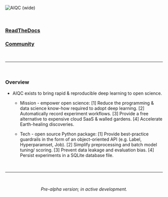 ![AIQC (wide)](https://raw.githubusercontent.com/aiqc/aiqc/main/docs/images/aiqc_logo_banner_controlroom.png)

<br />

### [ReadTheDocs](https://aiqc.readthedocs.io/)

### [Community](https://aiqc.readthedocs.io/en/latest/community.html)

<br />

---

<br />

### Overview

* AIQC exists to bring rapid & reproducible deep learning to open science. 

  * Mission - empower open science: [1] Reduce the programming & data science know-how required to adopt deep learning. [2] Automatically record experiment workflows. [3] Provide a free alternative to expensive cloud SaaS & walled gardens. [4] Accelerate Earth-healing discoveries.

  * Tech - open source Python package: [1] Provide best-practice guardrails in the form of an object-oriented API (e.g. Label, Hyperparamset, Job). [2] Simplify preprocessing and batch model tuning/ scoring. [3] Prevent data leakage and evaluation bias. [4] Persist experiments in a SQLite database file.

<br />

---

<br />

<p align="center"><i>Pre-alpha version; in active development.</i></p>

<br />